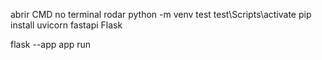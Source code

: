 abrir CMD no terminal
rodar 
python -m venv test
test\Scripts\activate
pip install uvicorn fastapi Flask

flask --app app run
